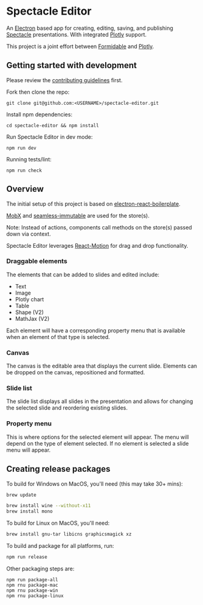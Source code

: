 # Spectacle Editor

An [Electron](https://github.com/electron/electron) based app for creating, editing, saving, and publishing [Spectacle](https://github.com/FormidableLabs/spectacle) presentations. With integrated [Plotly](https://plot.ly) support.

This project is a joint effort between [Formidable](http://formidable.com) and [Plotly](https://plot.ly).

## Getting started with development

Please review the [contributing guidelines](https://github.com/FormidableLabs/spectacle-editor/blob/master/CONTRIBUTING.md) first.

Fork then clone the repo:

```
git clone git@github.com:<USERNAME>/spectacle-editor.git
```

Install npm dependencies:

```
cd spectacle-editor && npm install
```

Run Spectacle Editor in dev mode:

```
npm run dev
```

Running tests/lint:

```
npm run check
```

## Overview

The initial setup of this project is based on [electron-react-boilerplate](https://github.com/chentsulin/electron-react-boilerplate).

[MobX](https://mobxjs.github.io/mobx) and [seamless-immutable](https://github.com/rtfeldman/seamless-immutable) are used for the store(s).

Note: Instead of actions, components call methods on the store(s) passed down via context.

Spectacle Editor leverages [React-Motion](https://github.com/chenglou/react-motion) for drag and drop functionality.

### Draggable elements

The elements that can be added to slides and edited include:

* Text
* Image
* Plotly chart
* Table
* Shape (V2)
* MathJax (V2)

Each element will have a corresponding property menu that is available when an element of that type is selected.

### Canvas

The canvas is the editable area that displays the current slide. Elements can be dropped on the canvas, repositioned and formatted.

### Slide list

The slide list displays all slides in the presentation and allows for changing the selected slide and reordering existing slides.

### Property menu

This is where options for the selected element will appear. The menu will depend on the type of element selected. If no element is selected a slide menu will appear.

## Creating release packages

To build for Windows on MacOS, you'll need (this may take 30+ mins):

```bash
brew update
```

```bash
brew install wine --without-x11
brew install mono
```

To build for Linux on MacOS, you'll need:
```bash
brew install gnu-tar libicns graphicsmagick xz
```

To build and package for all platforms, run:
```bash
npm run release
```

Other packaging steps are:
```
npm run package-all
npm rnu package-mac
npm rnu package-win
npm rnu package-linux
```



